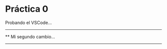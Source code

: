  # Práctica 0

Probando el VSCode...

*********************
** Mi segundo cambio...
*********************

